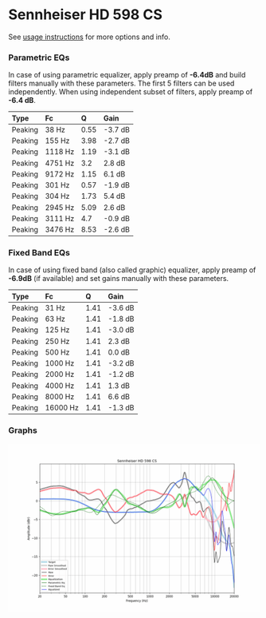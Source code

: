 # Sennheiser HD 598 CS
See [usage instructions](https://github.com/jaakkopasanen/AutoEq#usage) for more options and info.

### Parametric EQs
In case of using parametric equalizer, apply preamp of **-6.4dB** and build filters manually
with these parameters. The first 5 filters can be used independently.
When using independent subset of filters, apply preamp of **-6.4 dB**.

| Type    | Fc      |    Q | Gain    |
|:--------|:--------|:-----|:--------|
| Peaking | 38 Hz   | 0.55 | -3.7 dB |
| Peaking | 155 Hz  | 3.98 | -2.7 dB |
| Peaking | 1118 Hz | 1.19 | -3.1 dB |
| Peaking | 4751 Hz | 3.2  | 2.8 dB  |
| Peaking | 9172 Hz | 1.15 | 6.1 dB  |
| Peaking | 301 Hz  | 0.57 | -1.9 dB |
| Peaking | 304 Hz  | 1.73 | 5.4 dB  |
| Peaking | 2945 Hz | 5.09 | 2.6 dB  |
| Peaking | 3111 Hz | 4.7  | -0.9 dB |
| Peaking | 3476 Hz | 8.53 | -2.6 dB |

### Fixed Band EQs
In case of using fixed band (also called graphic) equalizer, apply preamp of **-6.9dB**
(if available) and set gains manually with these parameters.

| Type    | Fc       |    Q | Gain    |
|:--------|:---------|:-----|:--------|
| Peaking | 31 Hz    | 1.41 | -3.6 dB |
| Peaking | 63 Hz    | 1.41 | -1.8 dB |
| Peaking | 125 Hz   | 1.41 | -3.0 dB |
| Peaking | 250 Hz   | 1.41 | 2.3 dB  |
| Peaking | 500 Hz   | 1.41 | 0.0 dB  |
| Peaking | 1000 Hz  | 1.41 | -3.2 dB |
| Peaking | 2000 Hz  | 1.41 | -1.2 dB |
| Peaking | 4000 Hz  | 1.41 | 1.3 dB  |
| Peaking | 8000 Hz  | 1.41 | 6.6 dB  |
| Peaking | 16000 Hz | 1.41 | -1.3 dB |

### Graphs
![](./Sennheiser%20HD%20598%20CS.png)